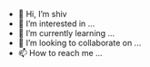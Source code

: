 - 👋 Hi, I’m shiv
- 👀 I’m interested in ...
- 🌱 I’m currently learning ...
- 💞️ I’m looking to collaborate on ...
- 📫 How to reach me ...

<!---
shiv20x/shiv20x is a ✨ special ✨ repository because its `README.md` (this file) appears on your GitHub profile.
You can click the Preview link to take a look at your changes.
--->
